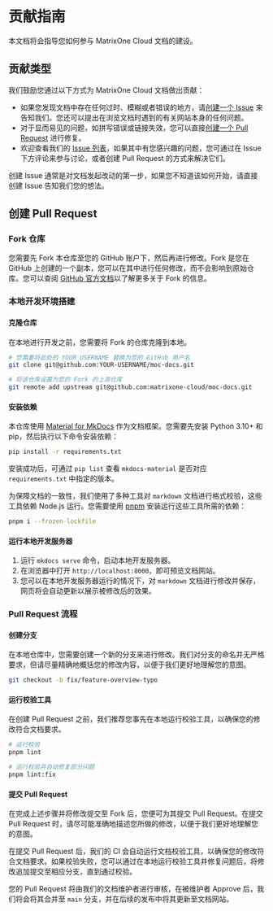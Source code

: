 # 贡献指南

本文档将会指导您如何参与 MatrixOne Cloud 文档的建设。

## 贡献类型

我们鼓励您通过以下方式为 MatrixOne Cloud 文档做出贡献：

- 如果您发现文档中存在任何过时、模糊或者错误的地方，请[创建一个 Issue](https://github.com/matrixone-cloud/moc-docs/issues/new) 来告知我们。您还可以提出在浏览文档时遇到的有关网站本身的任何问题。
- 对于显而易见的问题，如拼写错误或链接失效，您可以直接[创建一个 Pull Request](https://github.com/matrixone-cloud/moc-docs/compare) 进行修复。
- 欢迎查看我们的 [Issue 列表](https://github.com/matrixone-cloud/moc-docs/issues)，如果其中有您感兴趣的问题，您可通过在 Issue 下方评论来参与讨论，或者创建 Pull Request 的方式来解决它们。

创建 Issue 通常是对文档发起改动的第一步，如果您不知道该如何开始，请直接创建 Issue 告知我们您的想法。

## 创建 Pull Request

### Fork 仓库

您需要先 Fork 本仓库至您的 GitHub 账户下，然后再进行修改。Fork 是您在 GitHub 上创建的一个副本，您可以在其中进行任何修改，而不会影响到原始仓库。您可以查阅 [GitHub 官方文档](https://guides.github.com/activities/forking/)以了解更多关于 Fork 的信息。

### 本地开发环境搭建

#### 克隆仓库

在本地进行开发之前，您需要将 Fork 的仓库克隆到本地。

```bash
# 您需要将此处的 YOUR_USERNAME 替换为您的 GitHub 用户名
git clone git@github.com:YOUR-USERNAME/moc-docs.git

# 将该仓库设置为您的 Fork 的上游仓库
git remote add upstream git@github.com:matrixone-cloud/moc-docs.git
```

#### 安装依赖

本仓库使用 [Material for MkDocs](https://squidfunk.github.io/mkdocs-material) 作为文档框架。您需要先安装 Python 3.10+ 和 pip，然后执行以下命令安装依赖：

```bash
pip install -r requirements.txt
```

安装成功后，可通过 `pip list` 查看 `mkdocs-material` 是否对应 `requirements.txt` 中指定的版本。

为保障文档的一致性，我们使用了多种工具对 `markdown` 文档进行格式校验，这些工具依赖 Node.js 运行。您需要使用 [pnpm](https://pnpm.io/) 安装运行这些工具所需的依赖：

```bash
pnpm i --frozen-lockfile
```

#### 运行本地开发服务器

1. 运行 `mkdocs serve` 命令，启动本地开发服务器。
2. 在浏览器中打开 `http://localhost:8000`，即可预览文档网站。
3. 您可以在本地开发服务器运行的情况下，对 `markdown` 文档进行修改并保存，网页将会自动更新以展示被修改后的效果。

### Pull Request 流程

#### 创建分支

在本地仓库中，您需要创建一个新的分支来进行修改。我们对分支的命名并无严格要求，但请尽量精确地概括您的修改内容，以便于我们更好地理解您的意图。

```bash
git checkout -b fix/feature-overview-typo
```

#### 运行校验工具

在创建 Pull Request 之前，我们推荐您事先在本地运行校验工具，以确保您的修改符合文档要求。

```bash
# 运行校验
pnpm lint

# 运行校验并自动修复部分问题
pnpm lint:fix
```

#### 提交 Pull Request

在完成上述步骤并将修改提交至 Fork 后，您便可为其提交 Pull Request。在提交 Pull Request 时，请尽可能准确地描述您所做的修改，以便于我们更好地理解您的意图。

在提交 Pull Request 后，我们的 CI 会自动运行文档校验工具，以确保您的修改符合文档要求。如果校验失败，您可以通过在本地运行校验工具并修复问题后，将修改追加提交至相应分支，直到通过校验。

您的 Pull Request 将由我们的文档维护者进行审核，在被维护者 Approve 后，我们将会将其合并至 `main` 分支，并在后续的发布中将其更新至文档网站。
